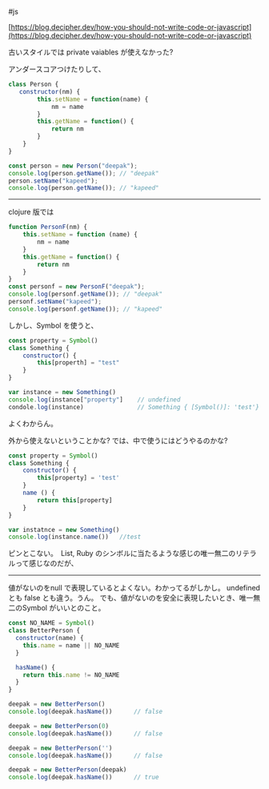 #js 


[https://blog.decipher.dev/how-you-should-not-write-code-or-javascript](https://blog.decipher.dev/how-you-should-not-write-code-or-javascript)

古いスタイルでは private vaiables が使えなかった?

アンダースコアつけたりして、

```jsx
class Person {
   constructor(nm) {
		this.setName = function(name) {
			nm = name
		}
		this.getName = function() {
			return nm
		}
	}
}

const person = new Person("deepak");
console.log(person.getName()); // "deepak"
person.setName("kapeed");
console.log(person.getName()); // "kapeed"
```

---

clojure 版では

```jsx
function PersonF(nm) {
	this.setName = function (name) {
		nm = name
	}
	this.getName = function() {
		return nm
	}
}
const personf = new PersonF("deepak");
console.log(personf.getName()); // "deepak"
personf.setName("kapeed");
console.log(personf.getName()); // "kapeed"
```

しかし、Symbol を使うと、

```jsx
const property = Symbol()
class Something {
	constructor() {
		this[properth] = "test"
	}
}

var instance = new Something()
console.log(instance["property"]    // undefined
condole.log(instance)               // Something { [Symbol()]: 'test'}
```

よくわからん。

外から使えないということかな?
では、中で使うにはどうやるのかな?

```jsx
const property = Symbol()
class Something {
	constructor() {
		this[property] = 'test'
	}
	name () {
		return this[property]
	}
}

var instatnce = new Something()
console.log(instance.name())   //test
```

ピンとこない。　List, Ruby のシンボルに当たるような感じの唯一無二のリテラルって感じなのだが、

---

値がないのをnull で表現しているとよくない。わかってるがしかし。
undefined とも false とも違う。うん。
でも、値がないのを安全に表現したいとき、唯一無二のSymbol がいいとのこと。

```jsx
const NO_NAME = Symbol()
class BetterPerson {
  constructor(name) {
    this.name = name || NO_NAME
  }

  hasName() {
    return this.name != NO_NAME
  }
}

deepak = new BetterPerson()
console.log(deepak.hasName())      // false

deepak = new BetterPerson(0)
console.log(deepak.hasName())      // false

deepak = new BetterPerson('')
console.log(deepak.hasName())      // false

deepak = new BetterPerson(deepak)
console.log(deepak.hasName())      // true
```

